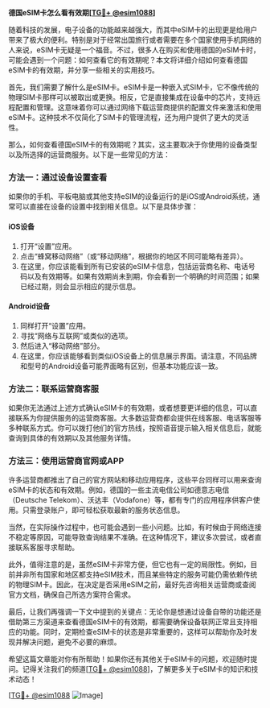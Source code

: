 **德国eSIM卡怎么看有效期[[TG💪+ @esim1088](https://t.me/s/esim1088)]**

随着科技的发展，电子设备的功能越来越强大，而其中eSIM卡的出现更是给用户带来了极大的便利。特别是对于经常出国旅行或者需要在多个国家使用手机网络的人来说，eSIM卡无疑是一个福音。不过，很多人在购买和使用德国的eSIM卡时，可能会遇到一个问题：如何查看它的有效期呢？本文将详细介绍如何查看德国eSIM卡的有效期，并分享一些相关的实用技巧。

首先，我们需要了解什么是eSIM卡。eSIM卡是一种嵌入式SIM卡，它不像传统的物理SIM卡那样可以被取出或更换。相反，它是直接集成在设备中的芯片，支持远程配置和管理。这意味着你可以通过网络下载运营商提供的配置文件来激活和使用eSIM卡。这种技术不仅简化了SIM卡的管理流程，还为用户提供了更大的灵活性。

那么，如何查看德国eSIM卡的有效期呢？其实，这主要取决于你使用的设备类型以及所选择的运营商服务。以下是一些常见的方法：

### 方法一：通过设备设置查看

如果你的手机、平板电脑或其他支持eSIM的设备运行的是iOS或Android系统，通常可以直接在设备的设置中找到相关信息。以下是具体步骤：

#### iOS设备
1. 打开“设置”应用。
2. 点击“蜂窝移动网络”（或“移动网络”，根据你的地区不同可能略有差异）。
3. 在这里，你应该能看到所有已安装的eSIM卡信息，包括运营商名称、电话号码以及有效期等。如果有效期尚未到期，你会看到一个明确的时间范围；如果已经过期，则会显示相应的提示信息。

#### Android设备
1. 同样打开“设置”应用。
2. 寻找“网络与互联网”或类似的选项。
3. 然后进入“移动网络”部分。
4. 在这里，你应该能够看到类似iOS设备上的信息展示界面。请注意，不同品牌和型号的Android设备可能界面略有区别，但基本功能应该一致。

### 方法二：联系运营商客服

如果你无法通过上述方式确认eSIM卡的有效期，或者想要更详细的信息，可以直接联系为你提供服务的运营商客服。大多数运营商都会提供在线客服、电话客服等多种联系方式。你可以拨打他们的官方热线，按照语音提示输入相关信息后，就能查询到具体的有效期以及其他服务详情。

### 方法三：使用运营商官网或APP

许多运营商都推出了自己的官方网站和移动应用程序，这些平台同样可以用来查询eSIM卡的状态和有效期。例如，德国的一些主流电信公司如德意志电信（Deutsche Telekom）、沃达丰（Vodafone）等，都有专门的应用程序供客户使用。只需登录账户，即可轻松获取最新的服务状态信息。

当然，在实际操作过程中，也可能会遇到一些小问题。比如，有时候由于网络连接不稳定等原因，可能导致查询结果不准确。在这种情况下，建议多次尝试，或者直接联系客服寻求帮助。

此外，值得注意的是，虽然eSIM卡非常方便，但它也有一定的局限性。例如，目前并非所有国家和地区都支持eSIM技术，而且某些特定的服务可能仍需依赖传统的物理SIM卡。因此，在决定是否采用eSIM之前，最好先咨询相关运营商或查阅官方文档，确保自己所选方案符合需求。

最后，让我们再强调一下文中提到的关键点：无论你是想通过设备自带的功能还是借助第三方渠道来查看德国eSIM卡的有效期，都需要确保设备联网正常且支持相应的功能。同时，定期检查eSIM卡的状态是非常重要的，这样可以帮助你及时发现并解决问题，避免不必要的麻烦。

希望这篇文章能对你有所帮助！如果你还有其他关于eSIM卡的问题，欢迎随时提问。记得关注我们的频道[[TG💪+ @esim1088](https://t.me/s/esim1088)]，了解更多关于eSIM卡的知识和技术动态！

[[TG💪+ @esim1088](https://t.me/s/esim1088) ![Image](https://i.postimg.cc/4NQfJmqS/Snipaste-2025-05-13-00-14-12.png)]